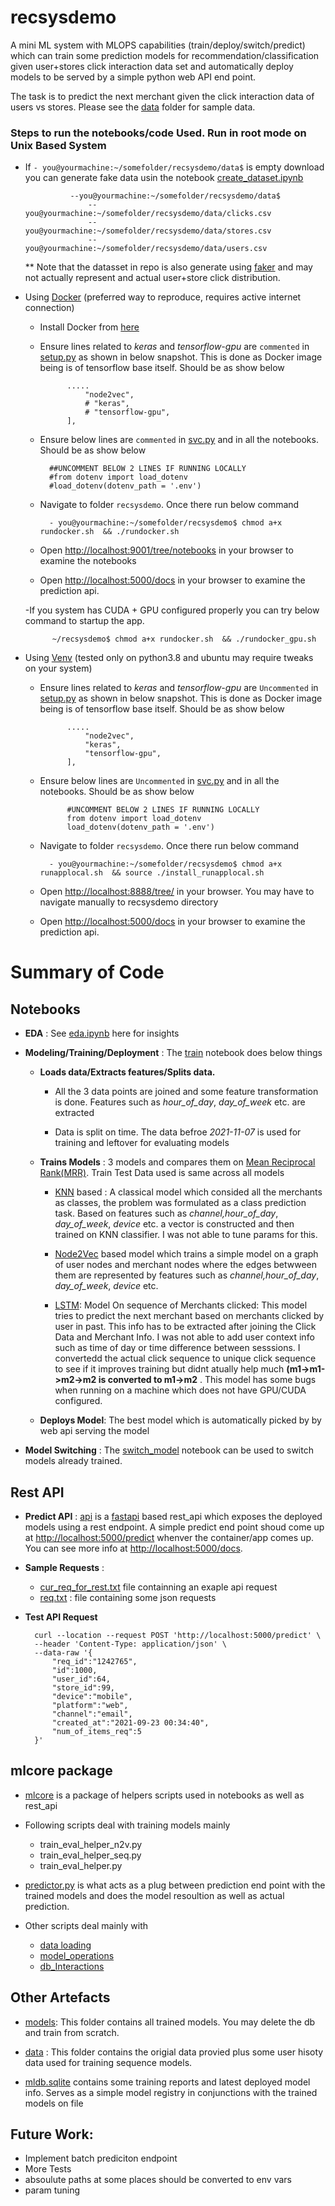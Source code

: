 # recsysdemo

A mini ML system with MLOPS capabilities (train/deploy/switch/predict) which can train some prediction models for recommendation/classification 
given user+stores click interaction data set and automatically deploy models to be served by a simple python web API end point.

The task is to predict the next merchant given the click interaction data of users vs stores.
Please see the [data](/data) folder for sample data.


### Steps to run the notebooks/code Used. Run in root mode on Unix Based System

- If `- you@yourmachine:~/somefolder/recsysdemo/data$` is empty download you can generate
fake data usin the notebook [create_dataset.ipynb](/notebooks/create_dataset.ipynb)

                --you@yourmachine:~/somefolder/recsysdemo/data$
                    --you@yourmachine:~/somefolder/recsysdemo/data/clicks.csv
                    --you@yourmachine:~/somefolder/recsysdemo/data/stores.csv
                    --you@yourmachine:~/somefolder/recsysdemo/data/users.csv

    ** Note that the datasset in repo is also generate using [faker](https://faker.readthedocs.io/en/master/) and may not actually represent and actual user+store click distribution.

- Using [Docker](https://www.docker.com/) (preferred way to reproduce, requires active internet connection)

    - Install Docker from [here](https://docs.docker.com/get-docker/)
    - Ensure lines related to _keras_ and _tensorflow-gpu_ are `commented` in [setup.py](/mlcore/setup.py) as shown in below snapshot. This is done as Docker image being is of tensorflow base itself. Should be as show below

                .....
                    "node2vec",
                    # "keras",
                    # "tensorflow-gpu",
                ],
    
    - Ensure below lines are `commented` in [svc.py](/svc.py) and in all the notebooks. Should be as show below

            ##UNCOMMENT BELOW 2 LINES IF RUNNING LOCALLY
            #from dotenv import load_dotenv
            #load_dotenv(dotenv_path = '.env')
    
    - Navigate to folder `recsysdemo`. Once there run below command
    
            - you@yourmachine:~/somefolder/recsysdemo$ chmod a+x rundocker.sh  && ./rundocker.sh 
        
    - Open [http://localhost:9001/tree/notebooks](http://localhost:9001/tree/notebooks) in your browser to examine the notebooks  
    - Open [http://localhost:5000/docs](http://localhost:5000/docs) in your browser to examine the prediction api. 

    -If you system has CUDA + GPU configured properly you can try below command to startup the app.
        
            ~/recsysdemo$ chmod a+x rundocker.sh  && ./rundocker_gpu.sh 

- Using [Venv](https://docs.python.org/3/library/venv.html) (tested only on python3.8 and ubuntu may require tweaks on your system)

    - Ensure lines related to _keras_ and _tensorflow-gpu_ are `Uncommented` in [setup.py](/mlcore/setup.py) as shown in below snapshot. This is done as Docker image being is of tensorflow base itself. Should be as show below

                .....
                    "node2vec",
                    "keras",
                    "tensorflow-gpu",
                ],
    - Ensure below lines are `Uncommented` in [svc.py](/svc.py) and in all the notebooks. Should be as show below 

                #UNCOMMENT BELOW 2 LINES IF RUNNING LOCALLY
                from dotenv import load_dotenv
                load_dotenv(dotenv_path = '.env')

    - Navigate to folder `recsysdemo`. Once there run below command
        
            - you@yourmachine:~/somefolder/recsysdemo$ chmod a+x runapplocal.sh  && source ./install_runapplocal.sh 
    
    - Open [http://localhost:8888/tree/](http://localhost:8888/tree/) in your browser. You may have to navigate manually to recsysdemo directory
    - Open [http://localhost:5000/docs](http://localhost:5000/docs) in your browser to examine the prediction api. 




# Summary of Code 

## Notebooks
- **EDA** : See [eda.ipynb](/notebooks/eda.ipynb) here for insights

- **Modeling/Training/Deployment**  : The [train](/notebooks/train.ipynb) notebook does below things

    - __Loads data/Extracts features/Splits data.__ 

        - All the 3 data points are joined and some feature transformation is done. Features such as _hour_of_day_, _day_of_week_ etc. are extracted

        - Data is split on time. The data befroe _2021-11-07_  is used for training and leftover for evaluating models

    - __Trains Models__ : 3 models and compares them on [Mean Reciprocal Rank(MRR)](https://en.wikipedia.org/wiki/Mean_reciprocal_rank). Train Test Data used is same across all models 
        
       
        - [KNN](https://scikit-learn.org/stable/modules/generated/sklearn.neighbors.KNeighborsClassifier.html ) based : A classical model which consided all the merchants as classes, the problem was formulated as a class prediction task. Based on features such as   _channel,hour_of_day_, _day_of_week_, _device_ etc. a vector is constructed and then trained on KNN classifier. I was not able to tune params for this. 


        - [Node2Vec](https://snap.stanford.edu/node2vec/) based model which trains a simple model on a graph of user nodes and merchant nodes where the edges betwween them are represented by features such as  _channel,hour_of_day_, _day_of_week_, _device_ etc. 


        - [LSTM](https://www.tensorflow.org/api_docs/python/tf/keras/layers/LSTM): Model On sequence of Merchants clicked: This model tries to predict the next merchant based on merchants clicked by  user in past. This info has to be extracted after joining the Click Data and Merchant Info. I was not able to add user context info such as time of day or time difference between sesssions. I convertedd the actual click sequence  to unique click sequence to see if it improves training but didnt atually help much __(m1->m1->m2->m2 is converted to  m1->m2__ . This model has some bugs when running on a machine which does not have GPU/CUDA configured.
    
    
    - __Deploys Model__: The best model which is automatically picked by by web api serving the model

- **Model Switching**  : The [switch_model](/notebooks/switch_model.ipynb) notebook can be used to switch models already trained.


## Rest API

- **Predict API**  :  [api](/api) is a [fastapi](https://fastapi.tiangolo.com/) based rest_api which exposes the deployed models using a rest endpoint. A simple predict end point shoud come up at [http://localhost:5000/predict]([http://localhost:5000/predict) whenver the container/app comes up. You can see more info at [http://localhost:5000/docs](http://localhost:5000/docs). 
 - **Sample  Requests** : 

    - [cur_req_for_rest.txt](misc/cur_req_for_rest.txt) file containning an exaple api request
    - [req.txt](misc/req.txt) : file containing some json requests

- **Test API Request**

        curl --location --request POST 'http://localhost:5000/predict' \
        --header 'Content-Type: application/json' \
        --data-raw '{
            "req_id":"1242765",
            "id":1000,
            "user_id":64,
            "store_id":99,
            "device":"mobile",
            "platform":"web",
            "channel":"email",
            "created_at":"2021-09-23 00:34:40",
            "num_of_items_req":5
        }'

## mlcore package

- [mlcore](/mlcore) is a package of helpers scripts used in notebooks as well as rest_api
- Following scripts deal with training models mainly
    - train_eval_helper_n2v.py
    - train_eval_helper_seq.py
    - train_eval_helper.py

- [predictor.py](/mlcore/mlcore/predictor.py) is what acts as a plug between prediction end point with the trained models and does the model resoultion as well as actual prediction. 
-  Other scripts deal mainly with 
    
    - [data loading](/mlcore/mlcore/data_helper.py) 
    - [model_operations](/mlcore/mlcore/modelops.py)
    - [db_Interactions](/mlcore/mlcore/dbhelper.py)

    



## Other Artefacts

- [models](/models): This folder contains all trained models. You may delete the db and train from scratch.

- [data](/data) :  This folder contains the origial data provied plus some user hisoty data used for training sequence models.
- [mldb.sqlite](data/mldb.sqlite) contains some training reports and latest deployed model info. Serves as a simple model registry in conjunctions with the trained models on file

## Future Work:

- Implement batch prediciton endpoint
- More Tests
- absoulute paths at some places should be converted to env vars
- param tuning
